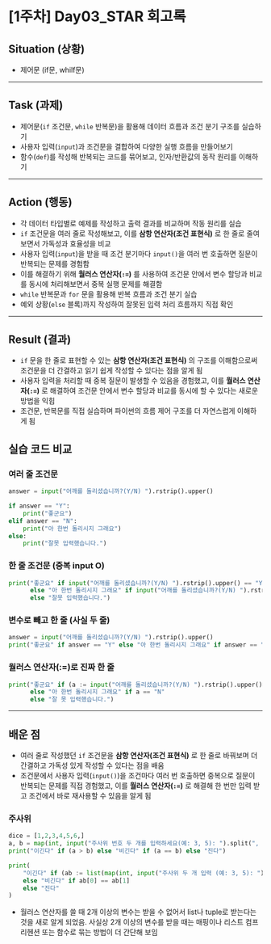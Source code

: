# [1주차] Day03_STAR 회고록

## Situation (상황)
- 제어문 (if문, whilf문)
---

## Task (과제)
- 제어문(`if` 조건문, `while` 반복문)을 활용해 데이터 흐름과 조건 분기 구조를 실습하기
- 사용자 입력(`input`)과 조건문을 결합하여 다양한 실행 흐름을 만들어보기
- 함수(`def`)를 작성해 반복되는 코드를 묶어보고, 인자/반환값의 동작 원리를 이해하기

---

## Action (행동)
- 각 데이터 타입별로 예제를 작성하고 출력 결과를 비교하며 작동 원리를 실습
- `if` 조건문을 여러 줄로 작성해보고, 이를 **삼항 연산자(조건 표현식)** 로 한 줄로 줄여보면서 가독성과 효율성을 비교
- 사용자 입력(`input`)을 받을 때 조건 분기마다 `input()`을 여러 번 호출하면 질문이 반복되는 문제를 경험함
- 이를 해결하기 위해 **월러스 연산자(`:=`)** 를 사용하여 조건문 안에서 변수 할당과 비교를 동시에 처리해보면서 중복 실행 문제를 해결함
- `while` 반복문과 `for` 문을 활용해 반복 흐름과 조건 분기 실습
- 예외 상황(`else` 블록)까지 작성하여 잘못된 입력 처리 흐름까지 직접 확인

---

## Result (결과)
- `if` 문을 한 줄로 표현할 수 있는 **삼항 연산자(조건 표현식)** 의 구조를 이해함으로써 조건문을 더 간결하고 읽기 쉽게 작성할 수 있다는 점을 알게 됨
- 사용자 입력을 처리할 때 중복 질문이 발생할 수 있음을 경험했고, 이를 **월러스 연산자(`:=`)** 로 해결하여 조건문 안에서 변수 할당과 비교를 동시에 할 수 있다는 새로운 방법을 익힘
- 조건문, 반복문를 직접 실습하며 파이썬의 흐름 제어 구조를 더 자연스럽게 이해하게 됨

## 실습 코드 비교

### 여러 줄 조건문
```python
answer = input("어깨를 돌리셨습니까?(Y/N) ").rstrip().upper()

if answer == "Y":
    print("좋군요")
elif answer == "N":
    print("아 한번 돌리시지 그래요")
else:
    print("잘못 입력했습니다.")
```

### 한 줄 조건문 (중복 input O)
```python
print("좋군요" if input("어깨를 돌리셨습니까?(Y/N) ").rstrip().upper() == "Y"
      else "아 한번 돌리시지 그래요" if input("어깨를 돌리셨습니까?(Y/N) ").rstrip().upper() == "N"
      else "잘못 입력했습니다.")
```

### 변수로 빼고 한 줄 (사실 두 줄)
```python
answer = input("어깨를 돌리셨습니까?(Y/N) ").rstrip().upper()
print("좋군요" if answer == "Y" else "아 한번 돌리시지 그래요" if answer == "N" else "잘못 입력했습니다.")

```

### 월러스 연산자(:=)로 진짜 한 줄
```python
print("좋군요" if (a := input("어깨를 돌리셨습니까?(Y/N) ").rstrip().upper()) == "Y"
      else "아 한번 돌리시지 그래요" if a == "N"
      else "잘 못 입력했습니다.")
```
---

## 배운 점
- 여러 줄로 작성했던 `if` 조건문을 **삼항 연산자(조건 표현식)** 로 한 줄로 바꿔보며 더 간결하고 가독성 있게 작성할 수 있다는 점을 배움
- 조건문에서 사용자 입력(`input()`)을 조건마다 여러 번 호출하면 중복으로 질문이 반복되는 문제를 직접 경험했고, 이를 **월러스 연산자(`:=`)** 로 해결해 한 번만 입력 받고 조건에서 바로 재사용할 수 있음을 알게 됨

### 주사위
```python
dice = [1,2,3,4,5,6,]
a, b = map(int, input("주사위 번호 두 개를 입력하세요(예: 3, 5): ").split(", "))
print("이긴다" if (a > b) else "비긴다" if (a == b) else "진다")
```
```python
print(
    "이긴다" if (ab := list(map(int, input("주사위 두 개 입력 (예: 3, 5): ").split(", "))))[0] > ab[1]
    else "비긴다" if ab[0] == ab[1]
    else "진다"
)
```
- 월러스 연산자를 쓸 때 2개 이상의 변수는 받을 수 없어서 list나 tuple로 받는다는 것을 새로 알게 되었음. 사실상 2개 이상의 변수를 받을 때는 매핑이나 리스트 컴프리헨션 또는 함수로 묶는 방법이 더 간단해 보임
